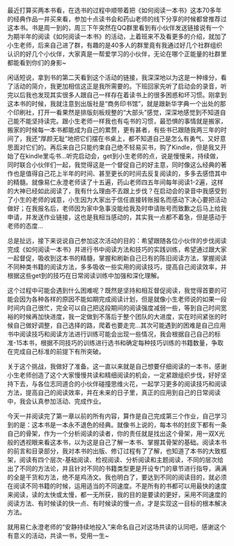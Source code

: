 最近打算买两本书看，在选书的过程中顺带着把《如何阅读一本书》这本70多年的经典作品一并买来看，参加十点读书会和药山老师的线下分享的时候都曾推荐过这本书。书是周一到的，周三下午突然在QQ群里看到有小伙伴发送链接说有一个为期半年的阅读《如何阅读一本书》的活动，上着班来不及看更多的介绍，就加了小生老师，后来自己进了群，有趣的是40多人的群里竟有我通过好几个社群组织认识的好几个小伙伴，大家真是一帮爱学习的小伙伴，无论在哪个正能量的社群里都能看到你们的身影~

闲话短说，拿到书的第二天看到这个活动的链接，我深深地以为这是一种缘分，看了活动的简介，我更加相信这正是我所需要的。下班回家先听了启动会的录音，听完以后我也发现其实很多人跟自己一样存在着读书上的很多困惑和坏习惯。刚拿到这本书的时候，我就注意到出版社是“商务印书馆”，就是跟新华字典一个出处的那个印刷社，打开一看果然是排版刻板规整的“大部头”感觉，深深地感觉到不知道自己能不能坚持读完。跟小生老师一样我也有屯书的习惯，最恐惧的事情就是搬家，搬家的时候每一本书都能成为自己的累赘，更有甚者，有些书已跟随我两三年的时间了，我还“厚颜无耻”地把它们摆在书桌上，都不知道自己是怎么有勇气、又好意思面对它们的。再后来自己只能约束自己绝不轻易买书，购了Kindle，但是我又开始了在kindle里屯书...听完启动会，get到小生老师的点，说是慢慢来，持续做，同时联合小伙伴们一起，我觉得这是一个督促自己的好主意，同时像这么经典的著作也是值得自己花上半年的时间、甚至更长的时间去反复阅读的，多多去感悟其中的精髓。就像易仁永澄老师读了十五遍，药山老师四五年间每年阅读1-2遍，这样的大神已经如此阅读了，我有什么理由不去跟上步伐？在启动会的录音中我感受到了小生的老师的诚意，小生因为大家出于信任直接转账报名而感动下决心要把活动做好；在我报名后，老师因为家中急事没能给我及时申请账号而致歉之后马上给我申请，并发送作业链接，这也是我相当感动的，其实我一点都不着急，但是感动于老师的态度...

总是扯远，接下来说说自己参加这次活动的目的：希望跟随各位小伙伴的步伐阅读完成《如何阅读一本书》并进行书中阅读方法和技巧的实践训练，希望通过跟大家一起督促，吸收到这本书的精髓，掌握和刷新自己已有的陈旧阅读方法，掌握阅读不同种类书籍的阅读方法，多多吸收一些实用的阅读技巧，提高自己阅读效率，并根据这些get到的技巧在日常阅读训练中加强和深化理解。

这个过程中可能会遇到什么困难呢？既然是坚持和相互督促阅读，我觉得首要的可能会因为各种各样的原因不能如期完成阅读计划，但是就像小生老师说的如果一段时间内自己很忙，完全可以自己把这段期间的阅读强度减弱一些，等到自己时间宽裕的时候再加快进度，我一定做到不落后于整个团队的大进度，实在时间紧张的时候自己做好调整，自己选择的路，爬着也要走完...其次可能遇到的困难是自己应用书中阅读技巧和阅读方法进行训练可能会出现一些情况，我会根据自己自己的标准-15本书，根据不同技巧的训练进行选书和确定每种技巧训练的书籍数量，争取在完成自己标准的前提下有所突破。

关于这个挑战，我做好了准备。这一直以来就是自己想要仔细阅读的一本书，感谢小生老师创造了这个大家慢慢共读和精细阅读的机会，一定紧跟组织步伐，好好坚持下去，与各位志同道合的小伙伴碰撞思维火花，一起学习更多的阅读技巧和阅读方法，提高自己的阅读效率，并在未来的日子里，真正的应用到自己的日常阅读中，我会认真参加活动、完成作业。

今天一并阅读完了第一章以前的所有内容，算作是自己完成第三个作业，自己学习到的是：这本书是一本永不退色的经典。就像书上说的，每本书的封皮下都有一条自己的骨架，作为一个分析阅读的读者，你的责任就是找出这个骨架，用一双X光般的透视眼来看这本书，以为这是自己了解一本书、掌握其骨架的基础。阅读本书的前言和目录部分，我对本书的出版、修订过程有了了解，也知道了本书的大致框架，阅读有四个层次-基础阅读、检视阅读、分析阅读和主题阅读，不同的层次给出了不同的方法论，并且针对不同的书籍类型更是开设专门的章节进行指导，满满的全是干货和方法，绝不是鸡汤文。我也明白了，要达到不同的阅读目的，就必须在阅读不同书籍的时候，运用适当的不同速度。不是所有的书都可以用最快的速度来阅读，读的太快或太慢，都一无所获，我的目的是要读的更好，采用不同速度的阅读方法、有时候读的快一点、有时候读的慢一点，才是实现这一目标的根本解决方法。

就用易仁永澄老师的“安静持续地投入”来命名自己对这场共读的认同吧，感谢这个有意义的活动，共读一书，受用一生~

